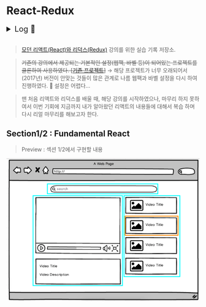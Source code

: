# React-Redux

<details>
<summary style='font-size:20px'>Log 📖 </summary>
<br />
2020 5월 스터디<br />
PAUSE 😭<br />
2021 11월 다시 시작!<br />
<br />
</details>
<br />

> [모던 리액트(React)와 리덕스(Redux)](https://www.udemy.com/react-redux/) 강의를 위한 실습 기록 저장소.

> ~~기존의 강의에서 제공되는 기본적인 설정(웹팩, 바벨 등)이 되어있는 프로젝트를 클론하여 사용하였다. [[기존 프로젝트](_README.md)]~~ → 해당 프로젝트가 너무 오래되어서(2017년) 버전이 안맞는 것들이 많은 관계로 나름 웹팩과 바벨 설정을 다시 하여 진행하였다. 🤪 설정은 어렵다...

> 맨 처음 리액트와 리덕스를 배울 때, 해당 강의를 시작하였으나, 마무리 하지 못하여서 이번 기회에 지금까지 내가 알아왔던 리액트의 내용들에 대해서 복습 하며 다시 리얼 마무리를 해보고자 한다.

## Section1/2 : Fundamental React

> Preview : 섹션 1/2에서 구현할 내용

![Preview](screenshots/section2.png)
